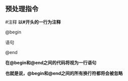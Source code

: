 ## 预处理指令

\#注释 **以\#开头的一行为注释**

@begin

语句

@end

**在@begin和@end之间的代码将视为一行语句**

**也就是说，@begin和@end之间的所有换行符都将会被忽略**

